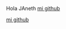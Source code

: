 Hola JAneth
[mi github](https://github.com/Judith//-)

[mi github](https://github.com/JudithCristina)